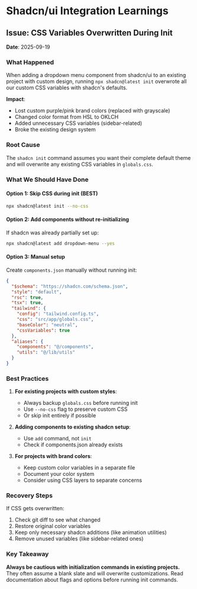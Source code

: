 # Shadcn/ui Integration Learnings

## Issue: CSS Variables Overwritten During Init

**Date**: 2025-09-19

### What Happened
When adding a dropdown menu component from shadcn/ui to an existing project with custom design, running `npx shadcn@latest init` overwrote all our custom CSS variables with shadcn's defaults.

**Impact**:
- Lost custom purple/pink brand colors (replaced with grayscale)
- Changed color format from HSL to OKLCH
- Added unnecessary CSS variables (sidebar-related)
- Broke the existing design system

### Root Cause
The `shadcn init` command assumes you want their complete default theme and will overwrite any existing CSS variables in `globals.css`.

### What We Should Have Done

#### Option 1: Skip CSS during init (BEST)
```bash
npx shadcn@latest init --no-css
```

#### Option 2: Add components without re-initializing
If shadcn was already partially set up:
```bash
npx shadcn@latest add dropdown-menu --yes
```

#### Option 3: Manual setup
Create `components.json` manually without running init:
```json
{
  "$schema": "https://shadcn.com/schema.json",
  "style": "default",
  "rsc": true,
  "tsx": true,
  "tailwind": {
    "config": "tailwind.config.ts",
    "css": "src/app/globals.css",
    "baseColor": "neutral",
    "cssVariables": true
  },
  "aliases": {
    "components": "@/components",
    "utils": "@/lib/utils"
  }
}
```

### Best Practices

1. **For existing projects with custom styles**:
   - Always backup `globals.css` before running init
   - Use `--no-css` flag to preserve custom CSS
   - Or skip init entirely if possible

2. **Adding components to existing shadcn setup**:
   - Use `add` command, not `init`
   - Check if components.json already exists

3. **For projects with brand colors**:
   - Keep custom color variables in a separate file
   - Document your color system
   - Consider using CSS layers to separate concerns

### Recovery Steps
If CSS gets overwritten:
1. Check git diff to see what changed
2. Restore original color variables
3. Keep only necessary shadcn additions (like animation utilities)
4. Remove unused variables (like sidebar-related ones)

### Key Takeaway
**Always be cautious with initialization commands in existing projects.** They often assume a blank slate and will overwrite customizations. Read documentation about flags and options before running init commands.